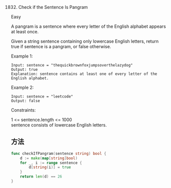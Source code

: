 1832. Check if the Sentence Is Pangram


Easy


A pangram is a sentence where every letter of the English alphabet appears at least once.

Given a string sentence containing only lowercase English letters, return true if sentence is a pangram, or false otherwise.

 

Example 1:

```
Input: sentence = "thequickbrownfoxjumpsoverthelazydog"
Output: true
Explanation: sentence contains at least one of every letter of the English alphabet.
```

Example 2:

```
Input: sentence = "leetcode"
Output: false
```
 

Constraints:

1 <= sentence.length <= 1000   
sentence consists of lowercase English letters.   


## 方法


```go
func checkIfPangram(sentence string) bool {
    d := make(map[string]bool)
    for _, i := range sentence {
        d[string(i)] = true
    }
    return len(d) == 26
}
```